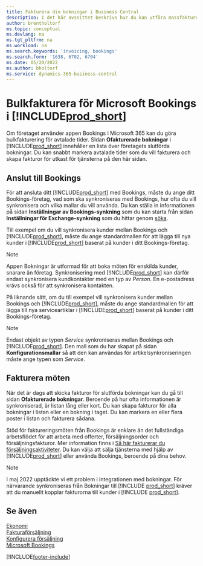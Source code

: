 ```yaml
---
title: Fakturera din bokningar i Business Central
description: I det här avsnittet beskrivs hur du kan utföra massfakturering från Microsoft Bookings i Business Central.
author: brentholtorf
ms.topic: conceptual
ms.devlang: na
ms.tgt_pltfrm: na
ms.workload: na
ms.search.keywords: 'invoicing, bookings'
ms.search.form: '1638, 6702, 6704'
ms.date: 05/20/2022
ms.author: bholtorf
ms.service: dynamics-365-business-central
---
```

# Bulkfakturera för Microsoft Bookings i [!INCLUDE[prod_short](includes/prod_short.md)]

Om företaget använder appen Bookings i Microsoft 365 kan du göra bulkfakturering för avtalade tider. SIdan **Ofakturerade bokningar** i [!INCLUDE[prod_short](includes/prod_short.md)] innehåller en lista över företagets slutförda bokningar. Du kan snabbt markera avtalade tider som du vill fakturera och skapa fakturor för utkast för tjänsterna på den här sidan.  

## Anslut till Bookings

För att ansluta ditt [!INCLUDE[prod_short](includes/prod_short.md)] med Bookings, måste du ange ditt Bookings-företag, vad som ska synkroniseras med Bookings, hur ofta du vill synkronisera och vilka mallar du vill använda. Du kan ställa in informationen på sidan **Inställningar av Bookings-synkning** som du kan starta från sidan **Inställningar för Exchange-synkning** som du hittar genom [söka](ui-search.md).  

Till exempel om du vill synkronisera kunder mellan Bookings och [!INCLUDE[prod_short](includes/prod_short.md)], måste du ange standardmallen för att lägga till nya kunder i [!INCLUDE[prod_short](includes/prod_short.md)] baserat på kunder i ditt Bookings-företag.  

> [!NOTE]
> Appen Bokningar är utformad för att boka möten för enskilda kunder, snarare än företag. Synkronisering med [!INCLUDE[prod_short](includes/prod_short.md)] kan därför endast synkronisera kundkontakter med en typ av *Person*. En e-postadress krävs också för att synkronisera kontakten.  

På liknande sätt, om du till exempel vill synkronisera kunder mellan Bookings och [!INCLUDE[prod_short](includes/prod_short.md)], måste du ange standardmallen för att lägga till nya serviceartiklar i [!INCLUDE[prod_short](includes/prod_short.md)] baserat på kunder i ditt Bookings-företag.  

> [!NOTE]
> Endast objekt av typen *Service* synkroniseras mellan Bookings och [!INCLUDE[prod_short](includes/prod_short.md)]. Den mall som du har skapat på sidan **Konfigurationsmallar** så att den kan användas för artikelsynkroniseringen måste ange typen som *Service*.

## Fakturera möten

När det är dags att skicka fakturor för slutförda bokningar kan du gå till sidan **Ofakturerade bokningar**. Beroende på hur ofta informationen är synkroniserad, är listan lång eller kort. Du kan skapa fakturor för alla bokningar i listan eller en bokning i taget. Du kan markera en eller flera poster i listan och fakturera sådana.  

Stöd för faktureringsmöten från Bookings är enklare än det fullständiga arbetsflödet för att arbeta med offerter, försäljningsorder och försäljningsfakturor. Mer information finns i [Så här fakturerar du försäljningsaktiviteter](sales-how-invoice-sales.md). Du kan välja att sälja tjänsterna med hjälp av [!INCLUDE[prod_short](includes/prod_short.md)] eller använda Bookings, beroende på dina behov.  

> [!NOTE]
> I maj 2022 upptäckte vi ett problem i integrationen med bokningar. För närvarande synkroniseras från Bokningar till [!INCLUDE [prod_short](includes/prod_short.md)] kräver att du manuellt kopplar fakturorna till kunder i [!INCLUDE [prod_short](includes/prod_short.md)].

## Se även

[Ekonomi](finance.md)  
[Fakturaförsäljning](sales-how-invoice-sales.md)  
[Konfigurera försäljning](sales-setup-sales.md)  
[Microsoft Bookings](https://products.office.com/business/scheduling-and-booking-app)  


[!INCLUDE[footer-include](includes/footer-banner.md)]